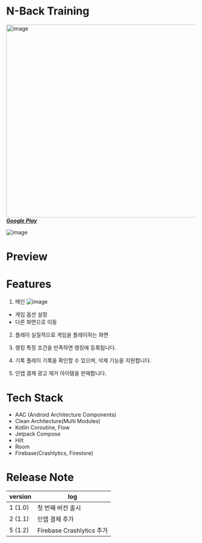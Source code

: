 # N-Back Training
<img src="https://github.com/wing-tree/wing-tree/blob/master/image/graphic_image_en.png" alt="image" width="512"/></br>
[_**Google Play**_](https://play.google.com/store/apps/details?id=com.wing.tree.n.back.training)

<img src="https://lh3.googleusercontent.com/OMMWlyYOLHtpqkIY5ru36MvJ3_n-VAirmY92zNENpNhzIwioDdmdn18yDSogDp-n9eA" alt="image" /></br>

# Preview


# Features
1. 메인
<img src="https://lh3.googleusercontent.com/OMMWlyYOLHtpqkIY5ru36MvJ3_n-VAirmY92zNENpNhzIwioDdmdn18yDSogDp-n9eA" alt="image" /></br>
- 게임 옵션 설정
- 다른 화면으로 이동

2. 플레이
실질적으로 게임을 플레이하는 화면

3. 랭킹
특정 조건을 만족하면 랭킹에 등록됩니다.

4. 기록
플레이 기록을 확인할 수 있으며, 삭제 기능을 지원합니다.

5. 인앱 결제
광고 제거 아이템을 판매합니다.

# Tech Stack
- AAC (Android Architecture Components)
- Clean Architecture(Multi Modules)
- Kotlin Coroutine, Flow
- Jetpack Compose
- Hilt
- Room
- Firebase(Crashlytics, Firestore)

# Release Note
| version | log |
| --- | --- |
| 1 (1.0) | 첫 번째 버전 출시 |
| 2 (1.1) | 인앱 결제 추가 |
| 5 (1.2) | Firebase Crashlytics 추가 |
